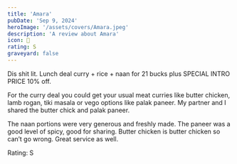 ```yaml
---
title: 'Amara'
pubDate: 'Sep 9, 2024'
heroImage: '/assets/covers/Amara.jpeg'
description: 'A review about Amara'
icon: 🍛
rating: S
graveyard: false
---
```


Dis shit lit. Lunch deal curry + rice + naan for 21 bucks plus SPECIAL INTRO PRICE 10% off.

For the curry deal you could get your usual meat curries like butter chicken, lamb rogan, tiki masala or vego options like palak paneer. My partner and I shared the butter chick and palak paneer.

The naan portions were very generous and freshly made. The paneer was a good level of spicy, good for sharing. Butter chicken is butter chicken so can’t go wrong. Great service as well.

Rating: S
